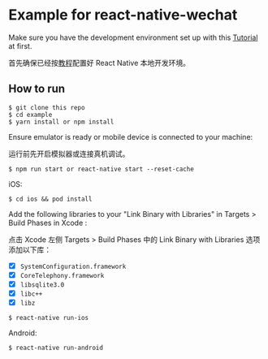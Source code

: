# Example for react-native-wechat

Make sure you have the development environment set up with this [Tutorial](https://facebook.github.io/react-native/docs/getting-started) at first.

首先确保已经按[教程](https://facebook.github.io/react-native/docs/getting-started)配置好 React Native 本地开发环境。

## How to run

```
$ git clone this repo
$ cd example
$ yarn install or npm install
```

Ensure emulator is ready or mobile device is connected to your machine:

运行前先开启模拟器或连接真机调试。

```
$ npm run start or react-native start --reset-cache
```

iOS:

```
$ cd ios && pod install
```
Add the following libraries to your "Link Binary with Libraries" in Targets > Build Phases in Xcode :

点击 Xcode 左侧 Targets > Build Phases 中的 Link Binary with Libraries 选项添加以下库：


- [x] `SystemConfiguration.framework`
- [x] `CoreTelephony.framework`
- [x] `libsqlite3.0`
- [x] `libc++`
- [x] `libz`

```
$ react-native run-ios
```

Android:

```
$ react-native run-android
```
